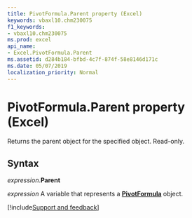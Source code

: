 ```yaml
---
title: PivotFormula.Parent property (Excel)
keywords: vbaxl10.chm230075
f1_keywords:
- vbaxl10.chm230075
ms.prod: excel
api_name:
- Excel.PivotFormula.Parent
ms.assetid: d284b184-bfbd-4c7f-874f-58e8146d171c
ms.date: 05/07/2019
localization_priority: Normal
---
```



# PivotFormula.Parent property (Excel)

Returns the parent object for the specified object. Read-only.


## Syntax

_expression_.**Parent**

_expression_ A variable that represents a **[PivotFormula](Excel.PivotFormula.md)** object.




[!include[Support and feedback](~/includes/feedback-boilerplate.md)]